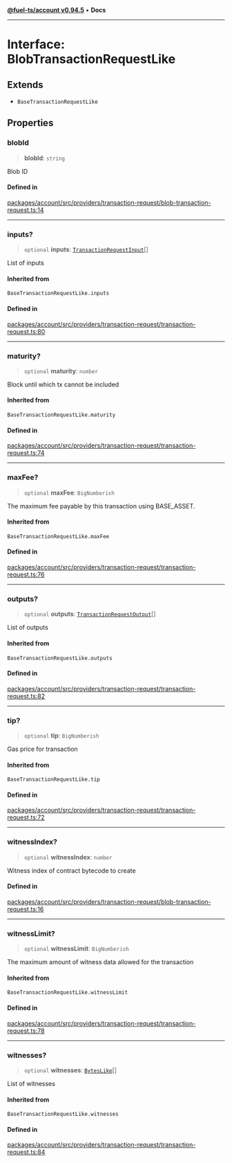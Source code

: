 [**@fuel-ts/account v0.94.5**](../index.md) • **Docs**

***

# Interface: BlobTransactionRequestLike

## Extends

- `BaseTransactionRequestLike`

## Properties

### blobId

> **blobId**: `string`

Blob ID

#### Defined in

[packages/account/src/providers/transaction-request/blob-transaction-request.ts:14](https://github.com/FuelLabs/fuels-ts/blob/26e9ebed3aac7c894878eda94559482cc10c369f/packages/account/src/providers/transaction-request/blob-transaction-request.ts#L14)

***

### inputs?

> `optional` **inputs**: [`TransactionRequestInput`](../index.md#transactionrequestinput)[]

List of inputs

#### Inherited from

`BaseTransactionRequestLike.inputs`

#### Defined in

[packages/account/src/providers/transaction-request/transaction-request.ts:80](https://github.com/FuelLabs/fuels-ts/blob/26e9ebed3aac7c894878eda94559482cc10c369f/packages/account/src/providers/transaction-request/transaction-request.ts#L80)

***

### maturity?

> `optional` **maturity**: `number`

Block until which tx cannot be included

#### Inherited from

`BaseTransactionRequestLike.maturity`

#### Defined in

[packages/account/src/providers/transaction-request/transaction-request.ts:74](https://github.com/FuelLabs/fuels-ts/blob/26e9ebed3aac7c894878eda94559482cc10c369f/packages/account/src/providers/transaction-request/transaction-request.ts#L74)

***

### maxFee?

> `optional` **maxFee**: `BigNumberish`

The maximum fee payable by this transaction using BASE_ASSET.

#### Inherited from

`BaseTransactionRequestLike.maxFee`

#### Defined in

[packages/account/src/providers/transaction-request/transaction-request.ts:76](https://github.com/FuelLabs/fuels-ts/blob/26e9ebed3aac7c894878eda94559482cc10c369f/packages/account/src/providers/transaction-request/transaction-request.ts#L76)

***

### outputs?

> `optional` **outputs**: [`TransactionRequestOutput`](../index.md#transactionrequestoutput)[]

List of outputs

#### Inherited from

`BaseTransactionRequestLike.outputs`

#### Defined in

[packages/account/src/providers/transaction-request/transaction-request.ts:82](https://github.com/FuelLabs/fuels-ts/blob/26e9ebed3aac7c894878eda94559482cc10c369f/packages/account/src/providers/transaction-request/transaction-request.ts#L82)

***

### tip?

> `optional` **tip**: `BigNumberish`

Gas price for transaction

#### Inherited from

`BaseTransactionRequestLike.tip`

#### Defined in

[packages/account/src/providers/transaction-request/transaction-request.ts:72](https://github.com/FuelLabs/fuels-ts/blob/26e9ebed3aac7c894878eda94559482cc10c369f/packages/account/src/providers/transaction-request/transaction-request.ts#L72)

***

### witnessIndex?

> `optional` **witnessIndex**: `number`

Witness index of contract bytecode to create

#### Defined in

[packages/account/src/providers/transaction-request/blob-transaction-request.ts:16](https://github.com/FuelLabs/fuels-ts/blob/26e9ebed3aac7c894878eda94559482cc10c369f/packages/account/src/providers/transaction-request/blob-transaction-request.ts#L16)

***

### witnessLimit?

> `optional` **witnessLimit**: `BigNumberish`

The maximum amount of witness data allowed for the transaction

#### Inherited from

`BaseTransactionRequestLike.witnessLimit`

#### Defined in

[packages/account/src/providers/transaction-request/transaction-request.ts:78](https://github.com/FuelLabs/fuels-ts/blob/26e9ebed3aac7c894878eda94559482cc10c369f/packages/account/src/providers/transaction-request/transaction-request.ts#L78)

***

### witnesses?

> `optional` **witnesses**: [`BytesLike`](../Interfaces/index.md#byteslike)[]

List of witnesses

#### Inherited from

`BaseTransactionRequestLike.witnesses`

#### Defined in

[packages/account/src/providers/transaction-request/transaction-request.ts:84](https://github.com/FuelLabs/fuels-ts/blob/26e9ebed3aac7c894878eda94559482cc10c369f/packages/account/src/providers/transaction-request/transaction-request.ts#L84)
